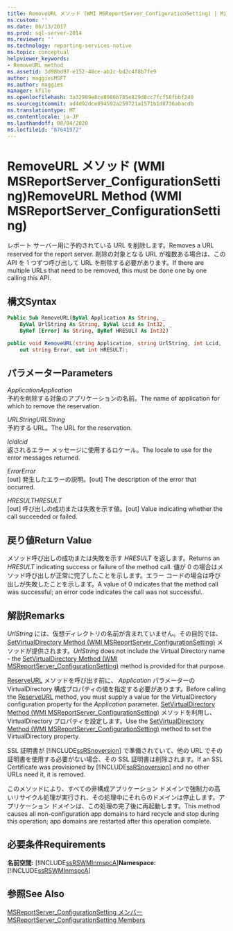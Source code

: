```yaml
---
title: RemoveURL メソッド (WMI MSReportServer_ConfigurationSetting) | Microsoft Docs
ms.custom: ''
ms.date: 06/13/2017
ms.prod: sql-server-2014
ms.reviewer: ''
ms.technology: reporting-services-native
ms.topic: conceptual
helpviewer_keywords:
- RemoveURL method
ms.assetid: 3d98bd97-e152-48ce-ab1c-bd2c4f8b7fe9
author: maggiesMSFT
ms.author: maggies
manager: kfile
ms.openlocfilehash: 3a32989e8ce8986b785e829d8cc7fcf58fbbf240
ms.sourcegitcommit: ad4d92dce894592a259721a1571b1d8736abacdb
ms.translationtype: MT
ms.contentlocale: ja-JP
ms.lasthandoff: 08/04/2020
ms.locfileid: "87641972"
---
```

# <a name="removeurl-method-wmi-msreportserver_configurationsetting"></a><span data-ttu-id="aaa87-102">RemoveURL メソッド (WMI MSReportServer_ConfigurationSetting)</span><span class="sxs-lookup"><span data-stu-id="aaa87-102">RemoveURL Method (WMI MSReportServer_ConfigurationSetting)</span></span>
  <span data-ttu-id="aaa87-103">レポート サーバー用に予約されている URL を削除します。</span><span class="sxs-lookup"><span data-stu-id="aaa87-103">Removes a URL reserved for the report server.</span></span> <span data-ttu-id="aaa87-104">削除の対象となる URL が複数ある場合は、この API を 1 つずつ呼び出して URL を削除する必要があります。</span><span class="sxs-lookup"><span data-stu-id="aaa87-104">If there are multiple URLs that need to be removed, this must be done one by one calling this API.</span></span>  
  
## <a name="syntax"></a><span data-ttu-id="aaa87-105">構文</span><span class="sxs-lookup"><span data-stu-id="aaa87-105">Syntax</span></span>  
  
```vb  
Public Sub RemoveURL(ByVal Application As String, _  
    ByVal UrlString As String, ByVal Lcid As Int32, _  
    ByRef [Error] As String, ByRef HRESULT As Int32)  
```  
  
```csharp  
public void RemoveURL(string Application, string UrlString, int Lcid,   
    out string Error, out int HRESULT);  
```  
  
## <a name="parameters"></a><span data-ttu-id="aaa87-106">パラメーター</span><span class="sxs-lookup"><span data-stu-id="aaa87-106">Parameters</span></span>  
 <span data-ttu-id="aaa87-107">*Application*</span><span class="sxs-lookup"><span data-stu-id="aaa87-107">*Application*</span></span>  
 <span data-ttu-id="aaa87-108">予約を削除する対象のアプリケーションの名前。</span><span class="sxs-lookup"><span data-stu-id="aaa87-108">The name of application for which to remove the reservation.</span></span>  
  
 <span data-ttu-id="aaa87-109">*URLString*</span><span class="sxs-lookup"><span data-stu-id="aaa87-109">*URLString*</span></span>  
 <span data-ttu-id="aaa87-110">予約する URL。</span><span class="sxs-lookup"><span data-stu-id="aaa87-110">The URL for the reservation.</span></span>  
  
 <span data-ttu-id="aaa87-111">*lcid*</span><span class="sxs-lookup"><span data-stu-id="aaa87-111">*lcid*</span></span>  
 <span data-ttu-id="aaa87-112">返されるエラー メッセージに使用するロケール。</span><span class="sxs-lookup"><span data-stu-id="aaa87-112">The locale to use for the error messages returned.</span></span>  
  
 <span data-ttu-id="aaa87-113">*Error*</span><span class="sxs-lookup"><span data-stu-id="aaa87-113">*Error*</span></span>  
 <span data-ttu-id="aaa87-114">[out] 発生したエラーの説明。</span><span class="sxs-lookup"><span data-stu-id="aaa87-114">[out] The description of the error that occurred.</span></span>  
  
 <span data-ttu-id="aaa87-115">*HRESULT*</span><span class="sxs-lookup"><span data-stu-id="aaa87-115">*HRESULT*</span></span>  
 <span data-ttu-id="aaa87-116">[out] 呼び出しの成功または失敗を示す値。</span><span class="sxs-lookup"><span data-stu-id="aaa87-116">[out] Value indicating whether the call succeeded or failed.</span></span>  
  
## <a name="return-value"></a><span data-ttu-id="aaa87-117">戻り値</span><span class="sxs-lookup"><span data-stu-id="aaa87-117">Return Value</span></span>  
 <span data-ttu-id="aaa87-118">メソッド呼び出しの成功または失敗を示す *HRESULT* を返します。</span><span class="sxs-lookup"><span data-stu-id="aaa87-118">Returns an *HRESULT* indicating success or failure of the method call.</span></span> <span data-ttu-id="aaa87-119">値が 0 の場合はメソッド呼び出しが正常に完了したことを示します。エラー コードの場合は呼び出しが失敗したことを示します。</span><span class="sxs-lookup"><span data-stu-id="aaa87-119">A value of 0 indicates that the method call was successful; an error code indicates the call was not successful.</span></span>  
  
## <a name="remarks"></a><span data-ttu-id="aaa87-120">解説</span><span class="sxs-lookup"><span data-stu-id="aaa87-120">Remarks</span></span>  
 <span data-ttu-id="aaa87-121">*UrlString* には、仮想ディレクトリの名前が含まれていません。その目的では、[SetVirtualDirectory Method (WMI MSReportServer_ConfigurationSetting)](configurationsetting-method-setvirtualdirectory.md) メソッドが提供されます。</span><span class="sxs-lookup"><span data-stu-id="aaa87-121">*UrlString* does not include the Virtual Directory name - the [SetVirtualDirectory Method &#40;WMI MSReportServer_ConfigurationSetting&#41;](configurationsetting-method-setvirtualdirectory.md) method is provided for that purpose.</span></span>  
  
 <span data-ttu-id="aaa87-122">[ReserveURL](configurationsetting-method-reserveurl.md) メソッドを呼び出す前に、 *Application* パラメーターの VirtualDirectory 構成プロパティの値を指定する必要があります。</span><span class="sxs-lookup"><span data-stu-id="aaa87-122">Before calling the [ReserveURL](configurationsetting-method-reserveurl.md) method, you must supply a value for the VirtualDirectory configuration property for the *Application* parameter.</span></span> <span data-ttu-id="aaa87-123">[SetVirtualDirectory Method (WMI MSReportServer_ConfigurationSetting)](configurationsetting-method-setvirtualdirectory.md) メソッドを利用し、VirtualDirectory プロパティを設定します。</span><span class="sxs-lookup"><span data-stu-id="aaa87-123">Use the [SetVirtualDirectory Method &#40;WMI MSReportServer_ConfigurationSetting&#41;](configurationsetting-method-setvirtualdirectory.md) method to set the VirtualDirectory property.</span></span>  
  
 <span data-ttu-id="aaa87-124">SSL 証明書が [!INCLUDE[ssRSnoversion](../../includes/ssrsnoversion-md.md)] で準備されていて、他の URL でその証明書を使用する必要がない場合、その SSL 証明書は削除されます。</span><span class="sxs-lookup"><span data-stu-id="aaa87-124">If an SSL Certificate was provisioned by [!INCLUDE[ssRSnoversion](../../includes/ssrsnoversion-md.md)] and no other URLs need it, it is removed.</span></span>  
  
 <span data-ttu-id="aaa87-125">このメソッドにより、すべての非構成アプリケーション ドメインで強制力の高いリサイクル処理が実行され、その処理中にそれらのドメインは停止します。アプリケーション ドメインは、この処理の完了後に再起動します。</span><span class="sxs-lookup"><span data-stu-id="aaa87-125">This method causes all non-configuration app domains to hard recycle and stop during this operation; app domains are restarted after this operation complete.</span></span>  
  
## <a name="requirements"></a><span data-ttu-id="aaa87-126">必要条件</span><span class="sxs-lookup"><span data-stu-id="aaa87-126">Requirements</span></span>  
 <span data-ttu-id="aaa87-127">**名前空間:** [!INCLUDE[ssRSWMInmspcA](../../includes/ssrswminmspca-md.md)]</span><span class="sxs-lookup"><span data-stu-id="aaa87-127">**Namespace:** [!INCLUDE[ssRSWMInmspcA](../../includes/ssrswminmspca-md.md)]</span></span>  
  
## <a name="see-also"></a><span data-ttu-id="aaa87-128">参照</span><span class="sxs-lookup"><span data-stu-id="aaa87-128">See Also</span></span>  
 [<span data-ttu-id="aaa87-129">MSReportServer_ConfigurationSetting メンバー</span><span class="sxs-lookup"><span data-stu-id="aaa87-129">MSReportServer_ConfigurationSetting Members</span></span>](msreportserver-configurationsetting-members.md)  
  
  
